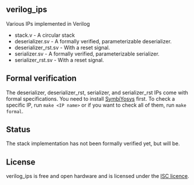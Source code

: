 ## verilog_ips
Various IPs implemented in Verilog

* stack.v - A circular stack
* deserializer.sv - A formally verified, parameterizable deserializer.
* deserializer_rst.sv - With a reset signal.
* serializer.sv - A formally verified, parameterizable serializer.
* serializer_rst.sv - With a reset signal.

## Formal verification
The deserializer, deserializer_rst, serializer, and serializer_rst IPs come with formal specifications. You need to install [SymbiYosys](https://symbiyosys.readthedocs.io/en/latest/quickstart.html) 
first. To check a specific IP, run `make <IP name>` or if you want to check all of them, run `make formal`.

## Status
The stack implementation has not been formally verified yet, but will be.

## License
verilog_ips is free and open hardware and is licensed under the [ISC licence](http://en.wikipedia.org/wiki/ISC_license).
